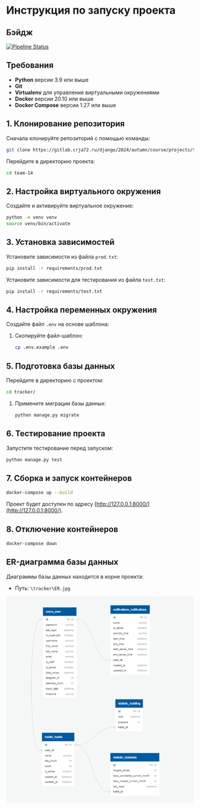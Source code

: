 # Инструкция по запуску проекта

## Бэйдж

[![Pipeline Status](https://gitlab.crja72.ru/django/2024/autumn/course/projects/team-14/badges/main/pipeline.svg)](https://gitlab.crja72.ru/django/2024/autumn/course/projects/team-14/pipelines)

## Требования

- **Python** версии 3.9 или выше
- **Git**
- **Virtualenv** для управления виртуальными окружениями
- **Docker** версии 20.10 или выше
- **Docker Compose** версии 1.27 или выше

## 1. Клонирование репозитория

Сначала клонируйте репозиторий с помощью команды:

```bash
git clone https://gitlab.crja72.ru/django/2024/autumn/course/projects/team-14.git
```

Перейдите в директорию проекта:

```bash
cd team-14
```

## 2. Настройка виртуального окружения

Создайте и активируйте виртуальное окружение:

```bash
python -m venv venv
source venv/bin/activate
```

## 3. Установка зависимостей

Установите зависимости из файла `prod.txt`:

```bash
pip install -r requirements/prod.txt
```

Установите зависимости для тестирования из файла `test.txt`:

```bash
pip install -r requirements/test.txt
```

## 4. Настройка переменных окружения

Создайте файл `.env` на основе шаблона:

1. Скопируйте файл-шаблон:

    ```bash
    cp .env.example .env
    ```

## 5. Подготовка базы данных

Перейдите в директорию с проектом:

```bash
cd tracker/
```

1. Примените миграции базы данных:

    ```bash
    python manage.py migrate
    ```

## 6. Тестирование проекта

Запустите тестирование перед запуском:

```bash
python manage.py test
```

## 7. Сборка и запуск контейнеров

```bash
docker-compose up --build
```

Проект будет доступен по адресу [http://127.0.0.1:8000/](http://127.0.0.1:8000/).

## 8. Отключение контейнеров

```bash
docker-compose down
```

## ER-диаграмма базы данных

Диаграммы базы данных находится в корне проекта:

- Путь: `\tracker\ER.jpg`

![ER Diagram](ER.jpg)
